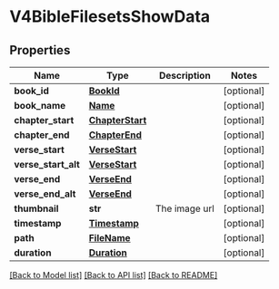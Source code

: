 # V4BibleFilesetsShowData

## Properties
Name | Type | Description | Notes
------------ | ------------- | ------------- | -------------
**book_id** | [**BookId**](BookId.md) |  | [optional] 
**book_name** | [**Name**](Name.md) |  | [optional] 
**chapter_start** | [**ChapterStart**](ChapterStart.md) |  | [optional] 
**chapter_end** | [**ChapterEnd**](ChapterEnd.md) |  | [optional] 
**verse_start** | [**VerseStart**](VerseStart.md) |  | [optional] 
**verse_start_alt** | [**VerseStart**](VerseStart.md) |  | [optional] 
**verse_end** | [**VerseEnd**](VerseEnd.md) |  | [optional] 
**verse_end_alt** | [**VerseEnd**](VerseEnd.md) |  | [optional] 
**thumbnail** | **str** | The image url | [optional] 
**timestamp** | [**Timestamp**](Timestamp.md) |  | [optional] 
**path** | [**FileName**](FileName.md) |  | [optional] 
**duration** | [**Duration**](Duration.md) |  | [optional] 

[[Back to Model list]](../README.md#documentation-for-models) [[Back to API list]](../README.md#documentation-for-api-endpoints) [[Back to README]](../README.md)


